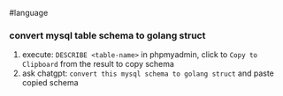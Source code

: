 #language
### convert mysql table schema to golang struct
1. execute: `DESCRIBE <table-name>` in phpmyadmin, click to `Copy to Clipboard` from the result to copy schema
2. ask chatgpt: `convert this mysql schema to golang struct` and paste copied schema